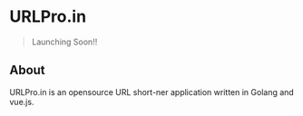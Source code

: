 # URLPro.in

> Launching Soon!!

## About

URLPro.in is an opensource URL short-ner application written in Golang and vue.js.